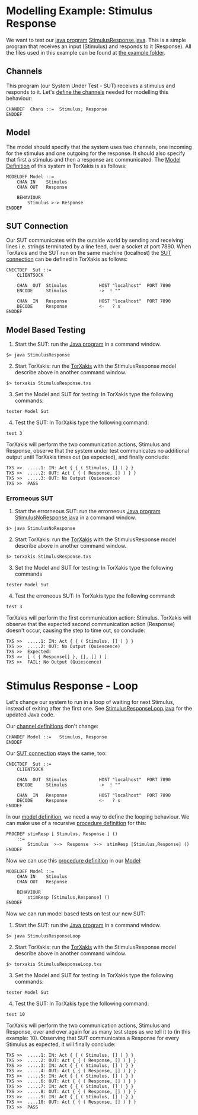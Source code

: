 # Modelling Example: Stimulus Response
We want to test our [java program][8] [StimulusResponse.java](StimulusResponse.java).
This is a simple program that receives an input (Stimulus) and responds to it (Response).
All the files used in this example can be found at [the example folder](https://github.com/TorXakis/TorXakis/tree/develop/examps/StimulusResponse).
## Channels
This program (our System Under Test - SUT) receives a stimulus and responds to it. Let's [define the channels][2] needed for modelling this behaviour:
```
CHANDEF  Chans ::=  Stimulus; Response
ENDDEF
```
## Model
The model should specify that the system uses two channels, one incoming for the stimulus and one outgoing for the response.
It should also specify that first a stimulus and then a response are communicated.
The [Model Definition][5] of this system in TorXakis is as follows:
```
MODELDEF Model ::=
    CHAN IN    Stimulus
    CHAN OUT   Response

    BEHAVIOUR
        Stimulus >-> Response
ENDDEF
```
## SUT Connection
Our SUT communicates with the outside world by sending and receiving lines i.e. strings terminated by a line feed, over a socket at port 7890.
When TorXakis and the SUT run on the same machine (localhost) the [SUT connection][6] can be defined in TorXakis as follows:
```
CNECTDEF  Sut ::=
    CLIENTSOCK

    CHAN  OUT  Stimulus            HOST "localhost"  PORT 7890
    ENCODE     Stimulus            ->  ! ""

    CHAN  IN   Response            HOST "localhost"  PORT 7890
    DECODE     Response            <-   ? s
ENDDEF
```
## Model Based Testing
1.  Start the SUT: run the [Java program][8] in a command window.

`$> java StimulusResponse`

2.  Start TorXakis: run the [TorXakis][7] with the StimulusResponse model describe above in another command window.

`$> torxakis StimulusResponse.txs`

3.  Set the Model and SUT for testing: In TorXakis type the following commands:

`tester Model Sut`

4.  Test the SUT: In TorXakis type the following command:

`test 3`

TorXakis will perform the two communication actions, Stimulus and Response,
observe that the system under test communicates no additional output until
TorXakis times out (as expected), and finally conclude:
```
TXS >>  .....1: IN: Act { { ( Stimulus, [] ) } }
TXS >>  .....2: OUT: Act { { ( Response, [] ) } }
TXS >>  .....3: OUT: No Output (Quiescence)
TXS >>  PASS
```
### Errorneous SUT
1.  Start the errorneous SUT: run the errorneous [Java program][8] [StimulusNoResponse.java](StimulusNoResponse.java) in a command window.

`$> java StimulusNoResponse`

2.  Start TorXakis: run the [TorXakis][7] with the StimulusResponse model describe above in another command window.

`$> torxakis StimulusResponse.txs`

3.  Set the Model and SUT for testing: In TorXakis type the following commands

`tester Model Sut`

4.  Test the erroneous SUT: In TorXakis type the following command:

`test 3`

TorXakis will perform the first communication action: Stimulus.
TorXakis will observe that the expected second communication action (Response) doesn't occur,
causing the step to time out, so conclude:
```
TXS >>  .....1: IN: Act { { ( Stimulus, [] ) } }
TXS >>  .....2: OUT: No Output (Quiescence)
TXS >>  Expected:
TXS >>  [ ( { Response[] }, [], [] ) ]
TXS >>  FAIL: No Output (Quiescence)
```
# Stimulus Response - Loop
Let's change our system to run in a loop of waiting for next Stimulus, instead of exiting after the first one. See [StimulusResponseLoop.java](StimulusResponseLoop.java) for the updated Java code.

Our [channel definitions][2] don't change:
```
CHANDEF Model ::=   Stimulus, Response
ENDDEF
```
Our [SUT connection][6] stays the same, too:
```
CNECTDEF  Sut ::=
    CLIENTSOCK

    CHAN  OUT  Stimulus            HOST "localhost"  PORT 7890
    ENCODE     Stimulus            ->  ! ""

    CHAN  IN   Response            HOST "localhost"  PORT 7890
    DECODE     Response            <-   ? s
ENDDEF
```
In our [model definition][5], we need a way to define the looping behaviour. We can make use of a recursive [procedure definition][4] for this:
```
PROCDEF stimResp [ Stimulus, Response ] ()
    ::=
        Stimulus  >->  Response  >->  stimResp [Stimulus,Response] ()
ENDDEF
```
Now we can use this [procedure definition][4] in our [Model][5]:
```
MODELDEF Model ::=
    CHAN IN    Stimulus
    CHAN OUT   Response

    BEHAVIOUR
        stimResp [Stimulus,Response] ()
ENDDEF
```
Now we can run model based tests on test our new SUT:
1.  Start the SUT: run the [Java program][8] in a command window.

`$> java StimulusResponseLoop`

2.  Start TorXakis: run the [TorXakis][7] with the StimulusResponse model describe above in another command window.

`$> torxakis StimulusResponseLoop.txs`

3.  Set the Model and SUT for testing: In TorXakis type the following commands:

`tester Model Sut`

4.  Test the SUT: In TorXakis type the following command:

`test 10`

TorXakis will perform the two communication actions, Stimulus and Response,
over and over again for as many test steps as we tell it to (in this example: 10).
Observing that SUT communicates a Response for every Stimulus as expected,
it will finally conclude:
```
TXS >>  .....1: IN: Act { { ( Stimulus, [] ) } }
TXS >>  .....2: OUT: Act { { ( Response, [] ) } }
TXS >>  .....3: IN: Act { { ( Stimulus, [] ) } }
TXS >>  .....4: OUT: Act { { ( Response, [] ) } }
TXS >>  .....5: IN: Act { { ( Stimulus, [] ) } }
TXS >>  .....6: OUT: Act { { ( Response, [] ) } }
TXS >>  .....7: IN: Act { { ( Stimulus, [] ) } }
TXS >>  .....8: OUT: Act { { ( Response, [] ) } }
TXS >>  .....9: IN: Act { { ( Stimulus, [] ) } }
TXS >>  ....10: OUT: Act { { ( Response, [] ) } }
TXS >>  PASS
```
[1]: https://github.com/TorXakis/TorXakis/wiki/TypeDefs
[2]: https://github.com/TorXakis/TorXakis/wiki/ChanDefs
[3]: https://github.com/TorXakis/TorXakis/wiki/FuncDefs
[4]: https://github.com/TorXakis/TorXakis/wiki/ProcDefs
[5]: https://github.com/TorXakis/TorXakis/wiki/ModelDefs
[6]: https://github.com/TorXakis/TorXakis/wiki/CnectDefs
[7]: https://github.com/TorXakis/TorXakis/wiki/TorXakis
[8]: https://github.com/TorXakis/TorXakis/wiki/Java_program

